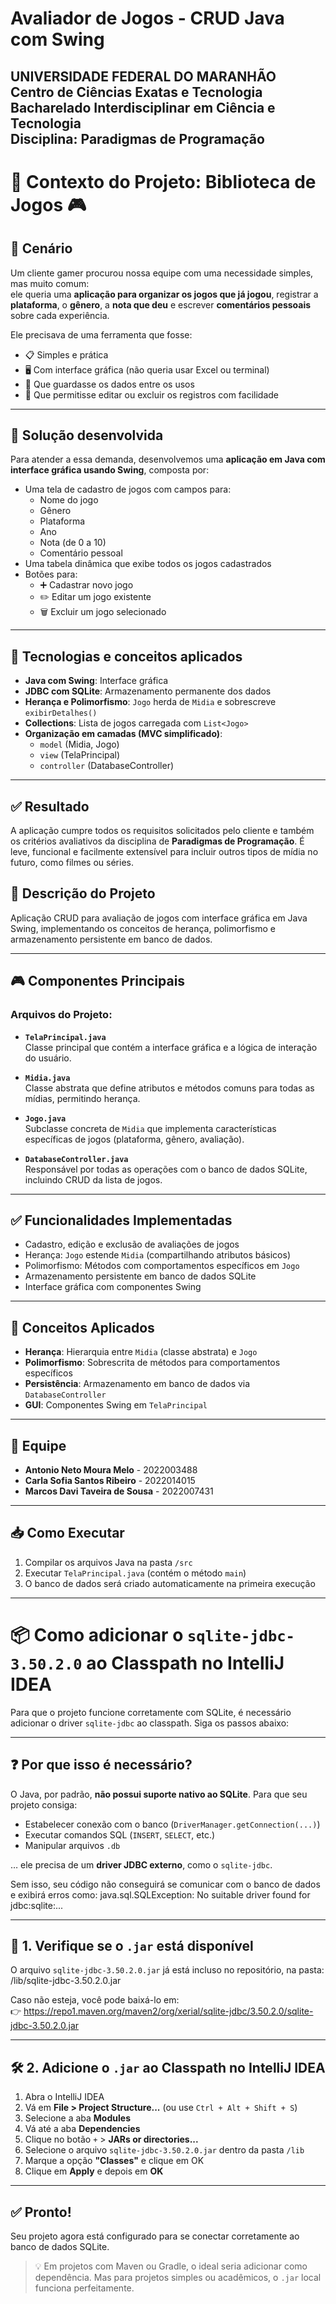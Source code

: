 # Avaliador de Jogos - CRUD Java com Swing

UNIVERSIDADE FEDERAL DO MARANHÃO  
Centro de Ciências Exatas e Tecnologia  
Bacharelado Interdisciplinar em Ciência e Tecnologia  
Disciplina: Paradigmas de Programação
---
# 📖 Contexto do Projeto: Biblioteca de Jogos 🎮

## 🎯 Cenário

Um cliente gamer procurou nossa equipe com uma necessidade simples, mas muito comum:  
ele queria uma **aplicação para organizar os jogos que já jogou**, registrar a **plataforma**, o **gênero**, a **nota que deu** e escrever **comentários pessoais** sobre cada experiência.

Ele precisava de uma ferramenta que fosse:

- 📋 Simples e prática
- 🖥️ Com interface gráfica (não queria usar Excel ou terminal)
- 💾 Que guardasse os dados entre os usos
- 💬 Que permitisse editar ou excluir os registros com facilidade

---

## 🧩 Solução desenvolvida

Para atender a essa demanda, desenvolvemos uma **aplicação em Java com interface gráfica usando Swing**, composta por:

- Uma tela de cadastro de jogos com campos para:
  - Nome do jogo
  - Gênero
  - Plataforma
  - Ano
  - Nota (de 0 a 10)
  - Comentário pessoal
- Uma tabela dinâmica que exibe todos os jogos cadastrados
- Botões para:
  - ➕ Cadastrar novo jogo
  - ✏️ Editar um jogo existente
  - 🗑️ Excluir um jogo selecionado

---

## 🧠 Tecnologias e conceitos aplicados

- **Java com Swing**: Interface gráfica
- **JDBC com SQLite**: Armazenamento permanente dos dados
- **Herança e Polimorfismo**: `Jogo` herda de `Midia` e sobrescreve `exibirDetalhes()`
- **Collections**: Lista de jogos carregada com `List<Jogo>`
- **Organização em camadas (MVC simplificado)**:
  - `model` (Midia, Jogo)
  - `view` (TelaPrincipal)
  - `controller` (DatabaseController)

---

## ✅ Resultado

A aplicação cumpre todos os requisitos solicitados pelo cliente e também os critérios avaliativos da disciplina de **Paradigmas de Programação**. É leve, funcional e facilmente extensível para incluir outros tipos de mídia no futuro, como filmes ou séries.


## 📌 Descrição do Projeto

Aplicação CRUD para avaliação de jogos com interface gráfica em Java Swing, implementando os conceitos de herança, polimorfismo e armazenamento persistente em banco de dados.

---
## 🎮 Componentes Principais

### Arquivos do Projeto:
- **`TelaPrincipal.java`**  
  Classe principal que contém a interface gráfica e a lógica de interação do usuário.

- **`Midia.java`**  
  Classe abstrata que define atributos e métodos comuns para todas as mídias, permitindo herança.

- **`Jogo.java`**  
  Subclasse concreta de `Midia` que implementa características específicas de jogos (plataforma, gênero, avaliação).

- **`DatabaseController.java`**  
  Responsável por todas as operações com o banco de dados SQLite, incluindo CRUD da lista de jogos.

---
## ✅ Funcionalidades Implementadas
- Cadastro, edição e exclusão de avaliações de jogos
- Herança: `Jogo` estende `Midia` (compartilhando atributos básicos)
- Polimorfismo: Métodos com comportamentos específicos em `Jogo`
- Armazenamento persistente em banco de dados SQLite
- Interface gráfica com componentes Swing
---
## 🧠 Conceitos Aplicados
- **Herança**: Hierarquia entre `Midia` (classe abstrata) e `Jogo`
- **Polimorfismo**: Sobrescrita de métodos para comportamentos específicos
- **Persistência**: Armazenamento em banco de dados via `DatabaseController`
- **GUI**: Componentes Swing em `TelaPrincipal`
---
## 👥 Equipe
- **Antonio Neto Moura Melo** - 2022003488
- **Carla Sofia Santos Ribeiro** - 2022014015
- **Marcos Davi Taveira de Sousa** - 2022007431
---
## 📥 Como Executar
1. Compilar os arquivos Java na pasta `/src`
2. Executar `TelaPrincipal.java` (contém o método `main`)
3. O banco de dados será criado automaticamente na primeira execução
---

# 📦 Como adicionar o `sqlite-jdbc-3.50.2.0` ao Classpath no IntelliJ IDEA

Para que o projeto funcione corretamente com SQLite, é necessário adicionar o driver `sqlite-jdbc` ao classpath. Siga os passos abaixo:

---

## ❓ Por que isso é necessário?

O Java, por padrão, **não possui suporte nativo ao SQLite**. Para que seu projeto consiga:

- Estabelecer conexão com o banco (`DriverManager.getConnection(...)`)
- Executar comandos SQL (`INSERT`, `SELECT`, etc.)
- Manipular arquivos `.db`

… ele precisa de um **driver JDBC externo**, como o `sqlite-jdbc`.

Sem isso, seu código não conseguirá se comunicar com o banco de dados e exibirá erros como:
java.sql.SQLException: No suitable driver found for jdbc:sqlite:...

---

## 📁 1. Verifique se o `.jar` está disponível

O arquivo `sqlite-jdbc-3.50.2.0.jar` já está incluso no repositório, na pasta:
/lib/sqlite-jdbc-3.50.2.0.jar


Caso não esteja, você pode baixá-lo em:  
👉 https://repo1.maven.org/maven2/org/xerial/sqlite-jdbc/3.50.2.0/sqlite-jdbc-3.50.2.0.jar

---

## 🛠️ 2. Adicione o `.jar` ao Classpath no IntelliJ IDEA

1. Abra o IntelliJ IDEA  
2. Vá em **File > Project Structure...** (ou use `Ctrl + Alt + Shift + S`)  
3. Selecione a aba **Modules**  
4. Vá até a aba **Dependencies**  
5. Clique no botão `+` > **JARs or directories...**  
6. Selecione o arquivo `sqlite-jdbc-3.50.2.0.jar` dentro da pasta `/lib`  
7. Marque a opção **"Classes"** e clique em OK  
8. Clique em **Apply** e depois em **OK**

---

## ✅ Pronto!

Seu projeto agora está configurado para se conectar corretamente ao banco de dados SQLite.

> 💡 Em projetos com Maven ou Gradle, o ideal seria adicionar como dependência. Mas para projetos simples ou acadêmicos, o `.jar` local funciona perfeitamente.



